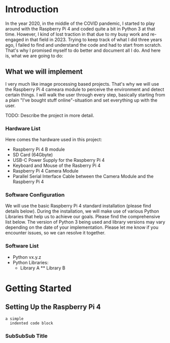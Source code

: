 # Introduction
In the year 2020, in the middle of the COVID pandemic, I started to play around with the Raspberry Pi 4 and coded quite a bit in Python 3 at that time. However, I kind of lost traction in that due to my busy work and re-engaged in that field in 2023. Trying to keep track of what I did three years ago, I failed to find and understand the code and had to start from scratch. That's why I promised myself to do better and document all I do. And here is, what we are going to do:

## What we will implement
I very much like image processing based projects. That's why we will use the Raspberry Pi 4 cameara module to perceive the environment and detect certain things. I will walk the user through every step, basically starting from a plain "I've bought stuff online"-situation and set everything up with the user.

TODO: Describe the project in more detail.

### Hardware List
Here comes the hardware used in this project:
* Raspberry Pi 4 B module
* SD Card (64Gbyte)
* USB-C Power Supply for the Raspberry Pi 4
* Keyboard and Mouse of the Rasberry Pi 4
* Raspberry Pi 4 Camera Module
* Parallel Serial Interface Cable between the Camera Module and the Raspberry Pi 4

### Software Configuration
We will use the basic Raspberry Pi 4 standard installation (please find details below). During the installation, we will make use of various Python Libraries that help us to achieve our goals. Please find the comprehensive list below. The version of Python 3 being used and library versions may vary depending on the date of your implementation. Please let me know if you encounter issues, so we can resolve it together.

### Software List
* Python vx.y.z
* Python Libraries:
    * Library A
 ** Library B

# Getting Started
## Setting Up the Raspberry Pi 4

<pre><code>a simple
  indented code block
</code></pre>

### SubSubSub Title